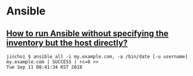 # Ansible

## [How to run Ansible without specifying the inventory but the host directly?](https://stackoverflow.com/questions/17188147/how-to-run-ansible-without-specifying-the-inventory-but-the-host-directly)

```
jinchoi $ ansible all -i my.example.com, -a /bin/date [-u username]
my.example.com | SUCCESS | rc=0 >>
Tue Sep 11 08:41:34 KST 2018
```
